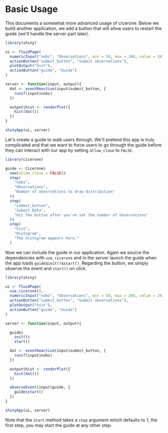 # Basic Usage

This documents a somewhat more advanced usage of cicerone. Below we build another application, we add a button that will allow users to restart the guide (we'll handle the server part later).

```r
library(shiny)

ui <- fluidPage(
  numericInput("nobs", "Observations", min = 50, max = 200, value = 20),
  actionButton("submit_button", "Submit observations"),
  plotOutput("hist"),
  actionButton("guide", "Guide")
)

server <- function(input, output){
  dat <- eventReactive(input$submit_button, {
    runif(input$nobs)
  })

  output$hist <- renderPlot({
    hist(dat())
  })
}

shinyApp(ui, server)
```

Let's create a guide to walk users through. We'll pretend this app is truly complicated and that we want to force users to go through the guide before they can interact with our app by setting `allow_close` to `FALSE`.
```r
library(cicerone)

guide <- Cicerone$
  new(allow_close = FALSE)$
  step(
    "nobs",
    "Observations",
    "Number of observations to draw distribution"
  )$
  step(
    "submit_button",
    "Submit Data",
    "Hit the button after you've set the number of observations"
  )$
  step(
    "hist",
    "Histogram",
    "The histogram appears here."
  )
```

Now we can include the guide in our application. Again we source the dependencies with `use_cicerone` and in the server launch the guide when the app loads `guide$init()$start()`. Regarding the button, we simply observe the event and `start()` on click.

```r
library(shiny)

ui <- fluidPage(
  use_cicerone(),
  numericInput("nobs", "Observations", min = 50, max = 200, value = 20),
  actionButton("submit_button", "Submit observations"),
  plotOutput("hist"),
  actionButton("guide", "Guide")
)

server <- function(input, output){

  guide$
    init()$
    start()

  dat <- eventReactive(input$submit_button, {
    runif(input$nobs)
  })

  output$hist <- renderPlot({
    hist(dat())
  })

  observeEvent(input$guide, {
    guide$start()
  })
}

shinyApp(ui, server)
```

Note that the `start` method takes a `step` argument which defaults to 1, the first step, you may start the guide at any other step.
